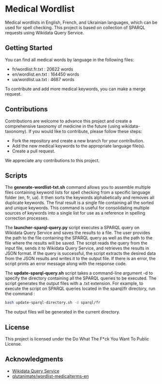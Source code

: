 # Medical Wordlist

Medical wordlists in English, French, and Ukrainian languages, which can be used for spell checking. This project is based on collection of SPARQL requests using Wikidata Query Service.

## Getting Started

You can find all medical words by language in the following files:
- fr/wordlist.fr.txt : 20622 words
- en/wordlist.en.txt : 164450 words
- ua/wordlist.ua.txt : 4687 words

To contribute and add more medical keywords, you can make a merge request.

## Contributions

Contributions are welcome to advance this project and create a comprehensive taxonomy of medicine in the future (using wikidata-taxonomy). If you would like to contribute, please follow these steps:

- Fork the repository and create a new branch for your contribution.
- Add the new medical keywords to the appropriate language file(s).
- Create a pull request.

We appreciate any contributions to this project.

## Scripts

The **generate-wordlist-txt.sh** command allows you to assemble multiple files containing keyword lists for spell checking from a specific language folder (en, fr, ua). It then sorts the keywords alphabetically and removes all duplicate keywords. The final result is a single file containing all the sorted and unique keywords. This command is useful for consolidating multiple sources of keywords into a single list for use as a reference in spelling correction processes.

The **launcher-sparql-query.py** script executes a SPARQL query on Wikidata Query Service and saves the results to a file. The user provides the path to the file containing the SPARQL query as well as the path to the file where the results will be saved. The script reads the query from the input file, sends it to Wikidata Query Service, and retrieves the results in JSON format. If the query is successful, the script extracts the desired data from the JSON results and writes it to the output file. If there is an error, the script prints an error message along with the response code.

The **update-sparql-query.sh** script takes a command-line argument -d to specify the directory containing all the SPARQL queries to be executed. The script generates the output files with a .txt extension. For example, to execute the script on SPARQL queries located in the sparql/fr directory, run the command :

```bash
bash update-sparql-directory.sh -d sparql/fr
```
The output files will be generated in the current directory.

## License

This project is licensed under the Do What The F*ck You Want To Public License.

## Acknowledgments

- [Wikidata Query Service](https://query.wikidata.org)
- [glutanimate/wordlist-medicalterms-en](https://github.com/glutanimate/wordlist-medicalterms-en)
